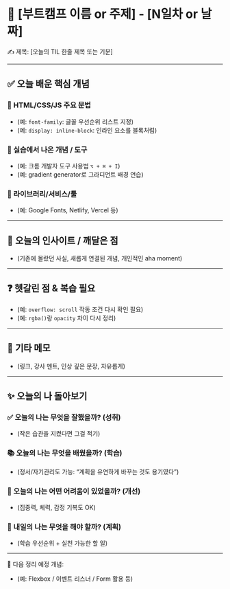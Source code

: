 # 📘 [부트캠프 이름 or 주제] - [N일차 or 날짜]
✍️ 제목: [오늘의 TIL 한줄 제목 또는 기분]

---

## ✅ 오늘 배운 핵심 개념

### 🔸 HTML/CSS/JS 주요 문법
- (예: `font-family`: 글꼴 우선순위 리스트 지정)
- (예: `display: inline-block`: 인라인 요소를 블록처럼)

### 🔸 실습에서 나온 개념 / 도구
- (예: 크롬 개발자 도구 사용법 `⌥ + ⌘ + I`)
- (예: gradient generator로 그라디언트 배경 연습)

### 🔸 라이브러리/서비스/툴
- (예: Google Fonts, Netlify, Vercel 등)

---

## 🧠 오늘의 인사이트 / 깨달은 점
- (기존에 몰랐던 사실, 새롭게 연결된 개념, 개인적인 aha moment)

---

## ❓ 헷갈린 점 & 복습 필요
- (예: `overflow: scroll` 작동 조건 다시 확인 필요)
- (예: `rgba()`랑 `opacity` 차이 다시 정리)

---

## 🧩 기타 메모
- (링크, 강사 멘트, 인상 깊은 문장, 자유롭게)

---

## ✨ 오늘의 나 돌아보기

### ✅ 오늘의 나는 무엇을 **잘했을까?** (성취)
- (작은 습관을 지켰다면 그걸 적기)

### 📚 오늘의 나는 무엇을 **배웠을까?** (학습)
- (정서/자기관리도 가능: “계획을 유연하게 바꾸는 것도 용기였다”)

### 🧱 오늘의 나는 어떤 **어려움이 있었을까?** (개선)
- (집중력, 체력, 감정 기복도 OK)

### 🚀 내일의 나는 무엇을 **해야 할까?** (계획)
- (학습 우선순위 + 실천 가능한 할 일)

---

📌 다음 정리 예정 개념:  
- (예: Flexbox / 이벤트 리스너 / Form 활용 등)

